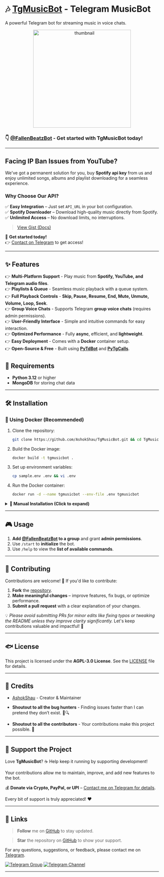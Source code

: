# 🎶 [TgMusicBot](https://github.com/AshokShau/TgMusicBot) - Telegram MusicBot

A powerful Telegram bot for streaming music in voice chats.

<p align="center">
   <img src="/.github/images/thumb.png" alt="thumbnail" width="320" height="320">
</p>

### 👇 [@FallenBeatzBot](https://t.me/FallenBeatzBot) - Get started with TgMusicBot today!

---

## Facing IP Ban Issues from YouTube?

We've got a permanent solution for you, buy **Spotify api key** from us and enjoy unlimited songs, albums and playlist
downloading for a seamless experience.

### Why Choose Our API?

✅ **Easy Integration** – Just set `API_URL` in your bot configuration.  
✅ **Spotify Downloader** – Download high-quality music directly from Spotify.  
✅ **Unlimited Access** – No download limits, no interruptions.

> [View Gist (Docs)](https://gist.github.com/AshokShau/7528cddc5b264035dee40523a44ff153)

🚀 **Get started today!**  
👉 [Contact on Telegram](https://t.me/AshokShau) to get access!

---

## ✨ Features

👉 **Multi-Platform Support** - Play music from **Spotify, YouTube, and Telegram audio files**.  
👉 **Playlists & Queue** - Seamless music playback with a queue system.  
👉 **Full Playback Controls** - **Skip, Pause, Resume, End, Mute, Unmute, Volume, Loop, Seek**.  
👉 **Group Voice Chats** - Supports Telegram **group voice chats** (requires admin permissions).  
👉 **User-Friendly Interface** - Simple and intuitive commands for easy interaction.  
👉 **Optimized Performance** - Fully **async**, efficient, and **lightweight**.  
👉 **Easy Deployment** - Comes with a **Docker** container setup.  
👉 **Open-Source & Free** - Built using **[PyTdBot](https://github.com/pytdbot/client)** and **[PyTgCalls](https://github.com/pytgcalls/pytgcalls)**.

## 📝 Requirements

- **Python 3.12** or higher
- **MongoDB** for storing chat data

---

## ‍🛠️ Installation

### 🚀 Using Docker (Recommended)

1. Clone the repository:
   ```sh
   git clone https://github.com/AshokShau/TgMusicBot.git && cd TgMusicBot
   ```

2. Build the Docker image:
   ```sh
   docker build -t tgmusicbot .
   ```

3. Set up environment variables:
   ```sh
   cp sample.env .env && vi .env
   ```

4. Run the Docker container:
   ```sh
   docker run -d --name tgmusicbot --env-file .env tgmusicbot
   ```

<details>
<summary><strong>🔧 Manual Installation (Click to expand)</strong></summary>

1. Clone the repository:
   ```sh
   git clone https://github.com/AshokShau/TgMusicBot.git && cd TgMusicBot
   ```

2. Create a Python virtual environment:
   ```sh
   python3 -m venv venv
   ```

3. Activate the virtual environment:
    - Windows: `venv/Scripts/activate`
    - Linux/Mac: `source venv/bin/activate`

4. Install required dependencies:
   ```sh
   pip install -r requirements.txt
   ```

5. Set up environment variables:
   ```sh
   cp sample.env .env && vi .env
   ```

6. Install FFmpeg:
   ```sh
   sudo apt-get install ffmpeg
   ```

7. Start the bot:
   ```bash
   bash start
   ```

</details>

---

## 🎮 Usage

1. **Add [@FallenBeatzBot](https://t.me/FallenBeatzBot) to a group** and grant **admin permissions**.
2. Use `/start` to **initialize** the bot.
3. Use `/help` to view the **list of available commands**.

---

## 🤝 Contributing

Contributions are welcome! 🚀 If you'd like to contribute:

1. **Fork** the [repository](https://github.com/AshokShau/TgMusicBot).  
2. **Make meaningful changes** – improve features, fix bugs, or optimize performance.  
3. **Submit a pull request** with a clear explanation of your changes.  

💡 _Please avoid submitting PRs for minor edits like fixing typos or tweaking the README unless they improve clarity significantly._ Let's keep contributions valuable and impactful! 💪  

---

## 🐟 License

This project is licensed under the **AGPL-3.0 License**. See the [LICENSE](/LICENSE) file for details.

---

## 🙏 Credits

- [AshokShau](https://github.com/AshokShau) - Creator & Maintainer

- **Shoutout to all the bug hunters** - Finding issues faster than I can pretend they don’t exist. 🐞🔍
- **Shoutout to all the contributors** - Your contributions make this project possible. 💖
---

## 💖 Support the Project  

Love **TgMusicBot**? ☕ Help keep it running by supporting development!  

Your contributions allow me to maintain, improve, and add new features to the bot.  

💰 **Donate via Crypto, PayPal, or UPI** – [Contact me on Telegram for details](https://t.me/AshokShau).  

Every bit of support is truly appreciated! ❤️  

---


## 🔗 Links

> **Follow** me on [GitHub](https://github.com/AshokShau) to stay updated.

> **Star** the repository on [GitHub](https://github.com/AshokShau/TgMusicBot) to show your support.

For any questions, suggestions, or feedback, please contact me on [Telegram](https://t.me/AshokShau).

[![Telegram Group](https://img.shields.io/badge/Telegram%20Group-Join%20Now-blue?style=for-the-badge&logo=telegram&logoColor=white)](https://t.me/GuardxSupport)
[![Telegram Channel](https://img.shields.io/badge/Telegram%20Channel-Join%20Now-blue?style=for-the-badge&logo=telegram&logoColor=white)](https://t.me/FallenProjects)

---
